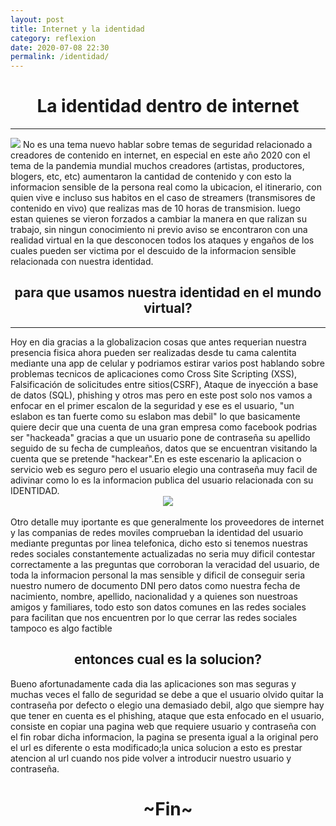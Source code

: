 ```yaml
---
layout: post 
title: Internet y la identidad
category: reflexion
date: 2020-07-08 22:30
permalink: /identidad/
---
```

<h1 style="text-align: center;">La identidad dentro de internet</h1>
<hr>
<img src="https://fthmb.tqn.com/ouX9AwwkImJHLwnFW5thMsi4IWU=/1698x1132/filters:fill(auto,1)/134367495-crop-56a01c645f9b58eba4af03e4.jpg">
No es una tema nuevo hablar sobre temas de seguridad relacionado a creadores de contenido en internet, en especial en este año 2020 con el tema de la pandemia mundial muchos creadores (artistas, productores, blogers, etc, etc) aumentaron la cantidad de contenido y con esto la informacion sensible de la persona real como la ubicacion, el itinerario, con quien vive e incluso sus habitos en el caso de streamers (transmisores de contenido en vivo) que realizas mas de 10 horas de transmision.
luego estan quienes se vieron forzados a cambiar la manera en que ralizan su trabajo, sin ningun conocimiento ni previo aviso se encontraron con una realidad virtual en la que desconocen todos los ataques y engaños de los cuales pueden ser victima por el descuido de la informacion sensible relacionada con nuestra identidad.
<br>
<h2 style="text-align: center;">para que usamos nuestra identidad en el mundo virtual?</h2>
<hr>
Hoy en dia gracias a la globalizacion cosas que antes requerian nuestra presencia fisica ahora pueden ser realizadas desde tu cama calentita mediante una app de celular y podriamos estirar varios post hablando sobre problemas tecnicos de aplicaciones como Cross Site Scripting (XSS), Falsificación de solicitudes entre sitios(CSRF), Ataque de inyección a base de datos (SQL), phishing y otros mas pero en este post solo nos vamos a enfocar en el primer escalon de la seguridad y ese es el usuario, "un eslabon es tan fuerte como su eslabon mas debil" lo que basicamente quiere decir que una cuenta de una gran empresa como facebook podrias ser "hackeada" gracias a que un usuario pone de contraseña su apellido seguido de su fecha de cumpleaños, datos que se encuentran visitando la cuenta que se pretende "hackear".En es este escenario la aplicacion o servicio web es seguro pero el usuario elegio una contraseña muy facil de adivinar como lo es la informacion publica del usuario relacionada con su IDENTIDAD.
<div style="text-align: center;">
<img src="https://dkreativo.es/archivos/images/suplantacionidentidad.jpg">
</div>
<br>
Otro detalle muy iportante es que generalmente los proveedores de internet y las companias de redes moviles comprueban la identidad del usuario mediante preguntas por linea telefonica, dicho esto si tenemos nuestras redes sociales constantemente actualizadas no seria muy dificil contestar correctamente a las preguntas que corroboran la veracidad del usuario, de toda la informacion personal la mas sensible y dificil de conseguir seria nuestro numero de documento DNI pero datos como nuestra fecha de nacimiento, nombre, apellido, nacionalidad y a quienes son nuestroas amigos y familiares, todo esto son datos comunes en las redes sociales para facilitan que nos encuentren por lo que cerrar las redes sociales tampoco es algo factible
<h2 style="text-align: center;">entonces cual es la solucion?</h2>
Bueno afortunadamente cada dia las aplicaciones son mas seguras y muchas veces el fallo de seguridad se debe a que el usuario olvido quitar la contraseña por defecto o elegio una demasiado debil, algo que siempre hay que tener en cuenta es el phishing, ataque que esta enfocado en el usuario, consiste en copiar una pagina web que requiere usuario y contraseña con el fin robar dicha informacion, la pagina se presenta igual a la original pero el url es diferente o esta modificado;la unica solucion a esto es prestar atencion al url cuando nos pide volver a introducir nuestro usuario y contraseña.
<h1 style="text-align: center; size: 200%">~Fin~</h1>
